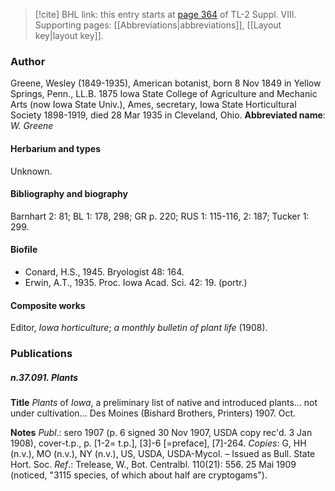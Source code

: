 > [!cite] BHL link: this entry starts at [page 364](https://www.biodiversitylibrary.org/page/33258842) of TL-2 Suppl. VIII.
> Supporting pages: [[Abbreviations|abbreviations]], [[Layout key|layout key]].

### Author

Greene, Wesley (1849-1935), American botanist, born 8 Nov 1849 in Yellow Springs, Penn., LL.B. 1875 Iowa State College of Agriculture and Mechanic Arts (now Iowa State Univ.), Ames, secretary, Iowa State Horticultural Society 1898-1919, died 28 Mar 1935 in Cleveland, Ohio. 
**Abbreviated name**: *W. Greene*

#### Herbarium and types

Unknown.

#### Bibliography and biography

Barnhart 2: 81; BL 1: 178, 298; GR p. 220; RUS 1: 115-116, 2: 187; Tucker 1: 299.

#### Biofile

- Conard, H.S., 1945. Bryologist 48: 164.
- Erwin, A.T., 1935. Proc. Iowa Acad. Sci. 42: 19. (portr.)

#### Composite works

Editor, *Iowa horticulture*; *a monthly bulletin of plant life* (1908).

### Publications

##### n.37.091. Plants

**Title**
*Plants* of *Iowa*, a preliminary list of native and introduced plants... not under cultivation... Des Moines (Bishard Brothers, Printers) 1907. Oct.

**Notes**
*Publ*.: sero 1907 (p. 6 signed 30 Nov 1907, USDA copy rec'd. 3 Jan 1908), cover-t.p., p. \[1-2= t.p.\], \[3\]-6 \[=preface\], \[7\]-264. *Copies*: G, HH (n.v.), MO (n.v.), NY (n.v.), US, USDA, USDA-Mycol. – Issued as Bull. State Hort. Soc.
*Ref*.: Trelease, W., Bot. Centralbl. 110(21): 556. 25 Mai 1909 (noticed, "3115 species, of which about half are cryptogams").

